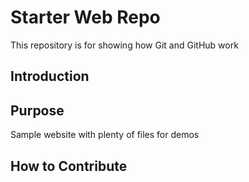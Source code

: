 # Starter Web Repo

This repository is for showing how Git and GitHub work

## Introduction


## Purpose

Sample website with plenty of files for demos


## How to Contribute
